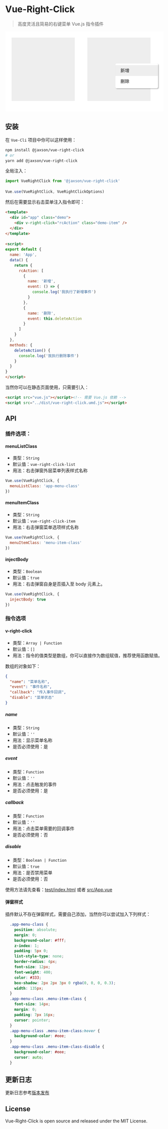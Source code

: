 # Vue-Right-Click

> 高度灵活且简易的右键菜单 Vue.js 指令插件

![截图](./screenshot/vue-right-click.png)

## 安装

在 `Vue-Cli` 项目中你可以这样使用：

```bash
npm install @jaxson/vue-right-click
# or
yarn add @jaxson/vue-right-click
```

全局注入：

```javascript
import VueRightClick from '@jaxson/vue-right-click'

Vue.use(VueRightClick, VueRightClickOptions)
```

然后在需要显示右击菜单注入指令即可：

```html
<template>
  <div id="app" class="demo">
    <div v-right-click="rcAction" class="demo-item" />
  </div>
</template>

<script>
export default {
  name: 'App',
  data() {
    return {
      rcAction: [
        {
          name: '新增',
          event: () => {
            console.log('我执行了新增事件')
          }
        },
        {
          name: '删除',
          event: this.deleteAction
        }
      ]
    }
  },
  methods: {
    deleteAction() {
      console.log('我执行删除事件')
    }
  }
}
</script>
```

当然你可以在静态页面使用，只需要引入：

```html
<script src="vue.js"></script><!-- 需要 Vue.js 依赖 -->
<script src="../dist/vue-right-click.umd.js"></script>
```

## API

### 插件选项：

#### menuListClass

- 类型：`String`
- 默认值：`vue-right-click-list`
- 用法：右击弹窗外层菜单列表样式名称

```javascript
Vue.use(VueRightClick, {
  menuListClass: 'app-menu-class'
})
```

#### menuItemClass

- 类型：`String`
- 默认值：`vue-right-click-item`
- 用法：右击弹窗菜单选项样式名称

```javascript
Vue.use(VueRightClick, {
  menuItemClass: 'menu-item-class'
})
```

#### injectBody

- 类型：`Boolean`
- 默认值：`true`
- 用法：右击弹窗自身是否插入至 body 元素上。

```javascript
Vue.use(VueRightClick, {
  injectBody: true
})
```

### 指令选项

#### v-right-click

- 类型：`Array | Function`
- 默认值：`[]`
- 用法：指令的值类型是数组，你可以直接作为数组赋值，推荐使用函数赋值。

数组的对象如下：

```json
{
  "name": "菜单名称",
  "event": "事件名称",
  "callback": "传入事件回调",
  "disable": "菜单状态"
}
```

##### name

- 类型：`String`
- 默认值：`''`
- 用法：显示菜单名称
- 是否必须使用：是

##### event

- 类型：`Function`
- 默认值：`''`
- 用法：点击触发的事件
- 是否必须使用：是

##### callback

- 类型：`Function`
- 默认值：`''`
- 用法：点击菜单需要的回调事件
- 是否必须使用：否

##### disable

- 类型：`Boolean | Function`
- 默认值：`true`
- 用法：是否禁用菜单
- 是否必须使用：否

使用方法请先查看：[test/index.html](./test/index.html) 或者 [src/App.vue](./src/App.vue)

#### 弹窗样式

插件默认不存在弹窗样式，需要自己添加，当然你可以尝试加入下列样式：

```css
  .app-menu-class {
    position: absolute;
    margin: 0;
    background-color: #fff;
    z-index: 1;
    padding: 5px 0;
    list-style-type: none;
    border-radius: 4px;
    font-size: 12px;
    font-weight: 400;
    color: #333;
    box-shadow: 2px 2px 3px 0 rgba(0, 0, 0, 0.3);
    width: 135px;
  }
  .app-menu-class .menu-item-class {
    font-size: 14px;
    margin: 0;
    padding: 7px 16px;
    cursor: pointer;
  }
  .app-menu-class .menu-item-class:hover {
    background-color: #eee;
  }
  .app-menu-class .menu-item-class-disable {
    background-color: #eee;
    cursor: auto;
  }
```

## 更新日志

更新日志参考[版本发布](https://github.com/JaxsonWang/Vue-Right-Click/releases)

## License

Vue-Right-Click is open source and released under the MIT License.
